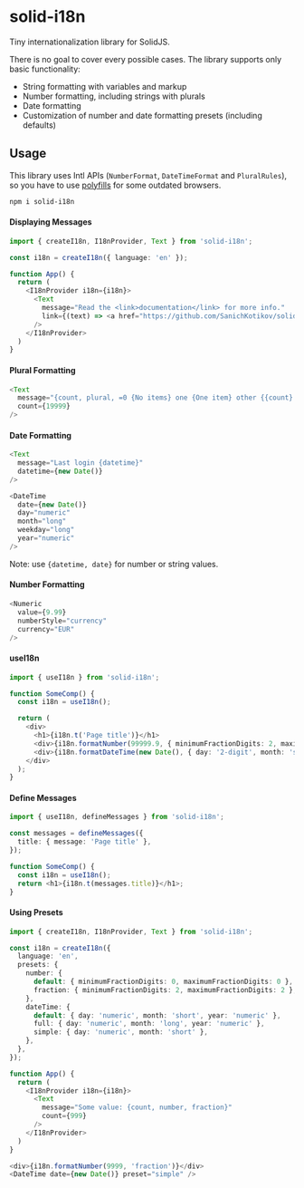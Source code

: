 # solid-i18n

Tiny internationalization library for SolidJS.

There is no goal to cover every possible cases. The library supports only basic functionality:

- String formatting with variables and markup
- Number formatting, including strings with plurals
- Date formatting
- Customization of number and date formatting presets (including defaults)

## Usage

This library uses Intl APIs (`NumberFormat`, `DateTimeFormat` and `PluralRules`), so you have to
use [polyfills](https://formatjs.io/docs/polyfills) for some outdated browsers.

```bash
npm i solid-i18n
```

#### Displaying Messages

```typescript jsx
import { createI18n, I18nProvider, Text } from 'solid-i18n';

const i18n = createI18n({ language: 'en' });

function App() {
  return (
    <I18nProvider i18n={i18n}>
      <Text
        message="Read the <link>documentation</link> for more info."
        link={(text) => <a href="https://github.com/SanichKotikov/solid-i18n">{text}</a>}
      />
    </I18nProvider>
  )
}
```

#### Plural Formatting

```typescript jsx
<Text
  message="{count, plural, =0 {No items} one {One item} other {{count} items}}."
  count={19999}
/>
```

#### Date Formatting

```typescript jsx
<Text
  message="Last login {datetime}"
  datetime={new Date()}
/>

<DateTime
  date={new Date()}
  day="numeric"
  month="long"
  weekday="long"
  year="numeric"
/>
```

Note: use `{datetime, date}` for number or string values.

#### Number Formatting

```typescript jsx
<Numeric
  value={9.99}
  numberStyle="currency"
  currency="EUR"
/>
```

#### useI18n

```typescript jsx
import { useI18n } from 'solid-i18n';

function SomeComp() {
  const i18n = useI18n();

  return (
    <div>
      <h1>{i18n.t('Page title')}</h1>
      <div>{i18n.formatNumber(99999.9, { minimumFractionDigits: 2, maximumFractionDigits: 2 })}</div>
      <div>{i18n.formatDateTime(new Date(), { day: '2-digit', month: 'short' })}</div>
    </div>
  );
}
```

#### Define Messages

```typescript jsx
import { useI18n, defineMessages } from 'solid-i18n';

const messages = defineMessages({
  title: { message: 'Page title' },
});

function SomeComp() {
  const i18n = useI18n();
  return <h1>{i18n.t(messages.title)}</h1>;
}
```

#### Using Presets

```typescript jsx
import { createI18n, I18nProvider, Text } from 'solid-i18n';

const i18n = createI18n({
  language: 'en',
  presets: {
    number: {
      default: { minimumFractionDigits: 0, maximumFractionDigits: 0 },
      fraction: { minimumFractionDigits: 2, maximumFractionDigits: 2 },
    },
    dateTime: {
      default: { day: 'numeric', month: 'short', year: 'numeric' },
      full: { day: 'numeric', month: 'long', year: 'numeric' },
      simple: { day: 'numeric', month: 'short' },
    },
  },
});

function App() {
  return (
    <I18nProvider i18n={i18n}>
      <Text
        message="Some value: {count, number, fraction}"
        count={999}
      />
    </I18nProvider>
  )
}
```

```typescript jsx
<div>{i18n.formatNumber(9999, 'fraction')}</div>
<DateTime date={new Date()} preset="simple" />
```
